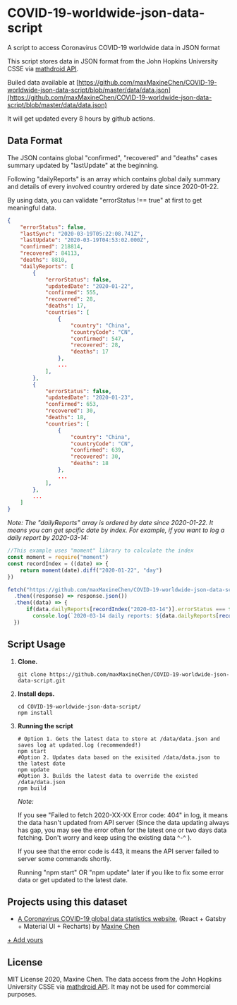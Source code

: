 # COVID-19-worldwide-json-data-script
A script to access Coronavirus COVID-19 worldwide data in JSON format

This script stores data in JSON format from the John Hopkins University CSSE via [mathdroid API](https://github.com/mathdroid/covid-19-api). 

Builed data available at [https://github.com/maxMaxineChen/COVID-19-worldwide-json-data-script/blob/master/data/data.json](https://github.com/maxMaxineChen/COVID-19-worldwide-json-data-script/blob/master/data/data.json)

It will get updated every 8 hours by github actions.

## Data Format
 
The JSON contains global "confirmed", "recovered" and "deaths" cases summary updated by "lastUpdate" at the beginning. 

Following "dailyReports" is an array which contains global daily summary and details of every involved country ordered by date since 2020-01-22.

By using data, you can validate "errorStatus !== true" at first to get meaningful data.

```json
{
    "errorStatus": false,
    "lastSync": "2020-03-19T05:22:08.741Z",
    "lastUpdate": "2020-03-19T04:53:02.000Z", 
    "confirmed": 218814,
    "recovered": 84113,
    "deaths": 8810,
    "dailyReports": [
        {
            "errorStatus": false,
            "updatedDate": "2020-01-22",
            "confirmed": 555,
            "recovered": 28,
            "deaths": 17,
            "countries": [
                {
                    "country": "China",
                    "countryCode": "CN",
                    "confirmed": 547,
                    "recovered": 28,
                    "deaths": 17
                },
                ...
            ],
        },
        {
            "errorStatus": false,
            "updatedDate": "2020-01-23",
            "confirmed": 653,
            "recovered": 30,
            "deaths": 18,
            "countries": [
                {
                    "country": "China",
                    "countryCode": "CN",
                    "confirmed": 639,
                    "recovered": 30,
                    "deaths": 18
                },
                ...
            ],
        },
        ...
    ]
}
```

_Note: The "dailyReports" array is ordered by date since 2020-01-22. It means you can get spcific date by index.
For example, if you want to log a daily report by 2020-03-14:_
```js
//This example uses "moment" library to calculate the index
const moment = require("moment")
const recordIndex = ((date) => {
    return moment(date).diff("2020-01-22", "day")
})

fetch("https://github.com/maxMaxineChen/COVID-19-worldwide-json-data-script/blob/master/data/data.json")
  .then((response) => response.json())
  .then((data) => {
      if(data.dailyReports[recordIndex("2020-03-14")].errorStatus === false)
        console.log(`2020-03-14 daily reports: ${data.dailyReports[recordIndex("2020-03-14")]}`)
  })

```

## Script Usage

1.  **Clone.**

    ```shell
    git clone https://github.com/maxMaxineChen/COVID-19-worldwide-json-data-script.git
    ```

2.  **Install deps.**

    ```shell
    cd COVID-19-worldwide-json-data-script/
    npm install
    ```

3.  **Running the script**
    ```shell
    # Option 1. Gets the latest data to store at /data/data.json and saves log at updated.log (recommended!)
    npm start 
    #Option 2. Updates data based on the exisited /data/data.json to the latest date
    npm update 
    #Option 3. Builds the latest data to override the existed /data/data.json
    npm build 
    ```

    _Note:_ 

    If you see "Failed to fetch  2020-XX-XX Error code:  404" in log, it means the data hasn't updated from API server (Since the data updating always has gap, you may see the error often for the latest one or two days data fetching. Don't worry and keep using the existing data ^-^ ).

    If you see that the error code is 443, it means the API server failed to server some commands shortly.

    Running "npm start" OR "npm update" later if you like to fix some error data or get updated to the latest date.


## Projects using this dataset

- [A Coronavirus COVID-19 global data statistics website](https://github.com/maxMaxineChen/COVID19-Worldwide-Stats), (React + Gatsby + Material UI + Recharts) by [Maxine Chen](https://github.com/maxMaxineChen)

[+ Add yours](https://github.com/maxMaxineChen/COVID-19-worldwide-json-data-script/edit/master/README.md)


## License


MIT License 2020, Maxine Chen.
The data access from the John Hopkins University CSSE via [mathdroid API](https://github.com/mathdroid/covid-19-api). It may not be used for commercial purposes.

